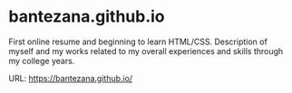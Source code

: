 # bantezana.github.io

First online resume and beginning to learn HTML/CSS. 
Description of myself and my works related to my overall experiences and skills through my college years.

URL: https://bantezana.github.io/


